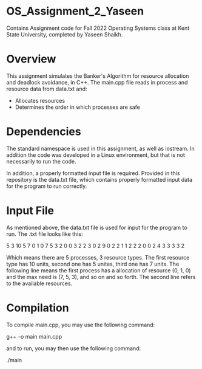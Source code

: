 # OS_Assignment_2_Yaseen
Contains Assignment code for Fall 2022 Operating Systems class at Kent State University, completed by Yaseen Shaikh. 

# Overview
This assignment simulates the Banker's Algorithm for resource allocation and deadlock avoidance, in C++. 
The main.cpp file reads in process and resource data from data.txt and:
  - Allocates resources
  - Determines the order in which processes are safe

# Dependencies
The standard namespace is used in this assignment, as well as iostream. In addition the code was developed in a Linux environment, but that is not necessarily to run the code. 

In addition, a properly formatted input file is required. Provided in this repository is the data.txt file, which contains properly formatted input data for the program to run correctly. 

# Input File
As mentioned above, the data.txt file is used for input for the program to run. The .txt file looks like this:

5 3 10 5 7 0 1 0 7 5 3 2 0 0 3 2 2 3 0 2 9 0 2 2 1 1 2 2 2 0 0 2 4 3 3
3 3 2

Which means there are 5 processes, 3 resource types. The first resource type has 10 units, second one has 5 unites, third one has 7 units. The following line means the first process has a allocation of resource (0, 1, 0) and the max need is (7, 5, 3), and so on and so forth. The second line refers to the available resources. 

# Compilation
To compile main.cpp, you may use the following command:

g++ -o main main.cpp

and to run, you may then use the following command:

./main
